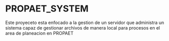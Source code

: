 # PROPAET_SYSTEM
Este proyeceto esta enfocado a la gestion de un servidor que administra un sistema capaz de gestionar archivos de manera local para procesos en el area de planeacion en PROPAET
